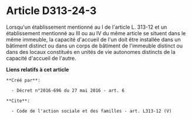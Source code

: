 # Article D313-24-3

Lorsqu'un établissement mentionné au I de l'article L. 313-12 et un établissement mentionné au III ou au IV du même article
se situent dans le même immeuble, la capacité d'accueil de l'un doit être installée dans un bâtiment distinct ou dans un
corps de bâtiment de l'immeuble distinct ou dans des locaux constitués en unités de vie autonomes distincts de la capacité
d'accueil de l'autre.

**Liens relatifs à cet article**

	**Créé par**:

	  - Décret n°2016-696 du 27 mai 2016 - art. 6

	**Cite**:

	  - Code de l'action sociale et des familles - art. L313-12 (V)
